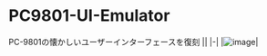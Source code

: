 # PC9801-UI-Emulator
PC-9801の懐かしいユーザーインターフェースを復刻
||
|-|
|![image](https://github.com/KajizukaTaichi/PC9801-UI-Emulator/assets/122075081/6c00af3e-9f28-4c2d-a6a4-b7a81f54817d)|
